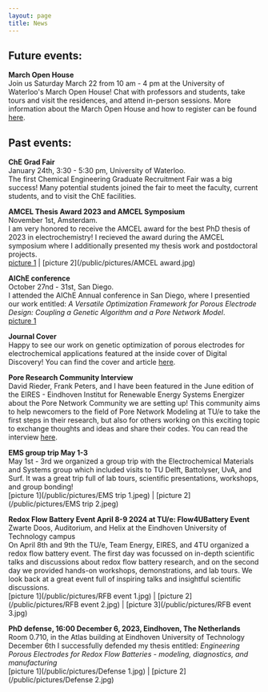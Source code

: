 ```yaml
---
layout: page
title: News
---
```


## Future events:
**March Open House**\
Join us Saturday March 22 from 10 am - 4 pm at the University of Waterloo's March Open House! Chat with professors and students, take tours and visit the residences, and attend in-person sessions. More information about the March Open House and how to register can be found [here](https://uwaterloo.ca/future-students/march-open-house-registration).

## Past events:
**ChE Grad Fair**\
January 24th, 3:30 - 5:30 pm, University of Waterloo.\
The first Chemical Engineering Graduate Recruitment Fair was a big success! Many potential students joined the fair to meet the faculty, current students, and to visit the ChE facilities.

**AMCEL Thesis Award 2023 and AMCEL Symposium**\
November 1st, Amsterdam.\
I am very honored to receive the AMCEL award for the best PhD thesis of 2023 in electrochemistry! I recieved the award during the AMCEL symposium where I additionally presented my thesis work and postdoctoral projects.\
[picture 1](/public/pictures/AMCEL.jpg) | [picture 2](/public/pictures/AMCEL award.jpg) 

**AIChE conference**\
October 27nd - 31st, San Diego.\
I attended the AIChE Annual conference in San Diego, where I presentied our work entitled: *A Versatile Optimization Framework for Porous Electrode Design: Coupling a Genetic Algorithm and a Pore Network Model*.\
[picture 1](/public/pictures/AICHE.jpg)

**Journal Cover**\
Happy to see our work on genetic optimization of porous electrodes for electrochemical applications featured at the inside cover of Digital Discovery! You can find the cover and article [here](https://pubs.rsc.org/en/content/articlepdf/2024/dd/d3dd00247k).

**Pore Research Community Interview**\
David Rieder, Frank Peters, and I have been featured in the June edition of the EIRES - Eindhoven Institut for Renewable Energy Systems Energizer about the Pore Network Community we are setting up! This community aims to help newcomers to the field of Pore Network Modeling at TU/e to take the first steps in their research, but also for others working on this exciting topic to exchange thoughts and ideas and share their codes. You can read the interview [here](https://www.tue.nl/en/research/institutes/eindhoven-institute-for-renewable-energy-systems/focus-areas/pore-research-community).

**EMS group trip May 1-3**\
May 1st - 3rd we organized a group trip with the Electrochemical Materials and Systems group which included visits to TU Delft, Battolyser, UvA, and Surf. It was a great trip full of lab tours, scientific presentations, workshops, and group bonding!\
[picture 1](/public/pictures/EMS trip 1.jpeg) | [picture 2](/public/pictures/EMS trip 2.jpeg)

**Redox Flow Battery Event April 8-9 2024 at TU/e: Flow4UBattery Event**\
Zwarte Doos, Auditorium, and Helix at the Eindhoven University of Technology campus\
On April 8th and 9th the TU/e, Team Energy, EIRES, and 4TU organized a redox flow battery event. The first day was focussed on in-depth scientific talks and discussions about redox flow battery research, and on the second day we provided hands-on workshops, demonstrations, and lab tours. We look back at a great event full of inspiring talks and insightful scientific discussions.\
[picture 1](/public/pictures/RFB event 1.jpg) | [picture 2](/public/pictures/RFB event 2.jpg) | [picture 3](/public/pictures/RFB event 3.jpg)

**PhD defense, 16:00 December 6, 2023, Eindhoven, The Netherlands**\
Room 0.710, in the Atlas building at Eindhoven University of Technology\
December 6th I successfully defended my thesis entitled: *Engineering Porous Electrodes for Redox Flow Batteries - modeling, diagnostics, and manufacturing*\
[picture 1](/public/pictures/Defense 1.jpg) | [picture 2](/public/pictures/Defense 2.jpg)

